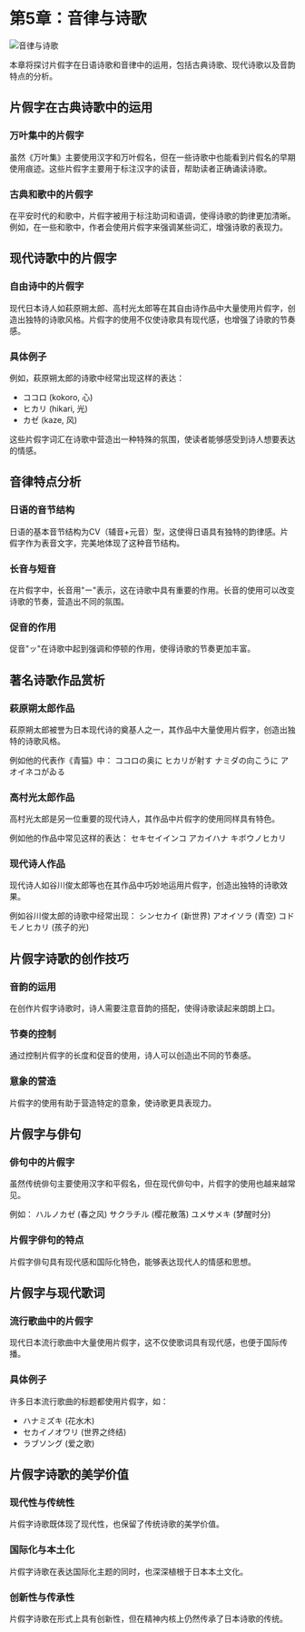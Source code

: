 # 第5章：音律与诗歌

![音律与诗歌](/user-illustrations/chapter_05.svg)

本章将探讨片假字在日语诗歌和音律中的运用，包括古典诗歌、现代诗歌以及音韵特点的分析。

## 片假字在古典诗歌中的运用

### 万叶集中的片假字
虽然《万叶集》主要使用汉字和万叶假名，但在一些诗歌中也能看到片假名的早期使用痕迹。这些片假字主要用于标注汉字的读音，帮助读者正确诵读诗歌。

### 古典和歌中的片假字
在平安时代的和歌中，片假字被用于标注助词和语调，使得诗歌的韵律更加清晰。例如，在一些和歌中，作者会使用片假字来强调某些词汇，增强诗歌的表现力。

## 现代诗歌中的片假字

### 自由诗中的片假字
现代日本诗人如萩原朔太郎、高村光太郎等在其自由诗作品中大量使用片假字，创造出独特的诗歌风格。片假字的使用不仅使诗歌具有现代感，也增强了诗歌的节奏感。

### 具体例子
例如，萩原朔太郎的诗歌中经常出现这样的表达：
- ココロ (kokoro, 心)
- ヒカリ (hikari, 光)
- カゼ (kaze, 风)

这些片假字词汇在诗歌中营造出一种特殊的氛围，使读者能够感受到诗人想要表达的情感。

## 音律特点分析

### 日语的音节结构
日语的基本音节结构为CV（辅音+元音）型，这使得日语具有独特的韵律感。片假字作为表音文字，完美地体现了这种音节结构。

### 长音与短音
在片假字中，长音用"ー"表示，这在诗歌中具有重要的作用。长音的使用可以改变诗歌的节奏，营造出不同的氛围。

### 促音的作用
促音"ッ"在诗歌中起到强调和停顿的作用，使得诗歌的节奏更加丰富。

## 著名诗歌作品赏析

### 萩原朔太郎作品
萩原朔太郎被誉为日本现代诗的奠基人之一，其作品中大量使用片假字，创造出独特的诗歌风格。

例如他的代表作《青猫》中：
ココロの奥に
ヒカリが射す
ナミダの向こうに
アオイネコがゐる

### 高村光太郎作品
高村光太郎是另一位重要的现代诗人，其作品中片假字的使用同样具有特色。

例如他的作品中常见这样的表达：
セキセイインコ
アカイハナ
キボウノヒカリ

### 现代诗人作品
现代诗人如谷川俊太郎等也在其作品中巧妙地运用片假字，创造出独特的诗歌效果。

例如谷川俊太郎的诗歌中经常出现：
シンセカイ (新世界)
アオイソラ (青空)
コドモノヒカリ (孩子的光)

## 片假字诗歌的创作技巧

### 音韵的运用
在创作片假字诗歌时，诗人需要注意音韵的搭配，使得诗歌读起来朗朗上口。

### 节奏的控制
通过控制片假字的长度和促音的使用，诗人可以创造出不同的节奏感。

### 意象的营造
片假字的使用有助于营造特定的意象，使诗歌更具表现力。

## 片假字与俳句

### 俳句中的片假字
虽然传统俳句主要使用汉字和平假名，但在现代俳句中，片假字的使用也越来越常见。

例如：
ハルノカゼ (春之风)
サクラチル (樱花散落)
ユメサメキ (梦醒时分)

### 片假字俳句的特点
片假字俳句具有现代感和国际化特色，能够表达现代人的情感和思想。

## 片假字与现代歌词

### 流行歌曲中的片假字
现代日本流行歌曲中大量使用片假字，这不仅使歌词具有现代感，也便于国际传播。

### 具体例子
许多日本流行歌曲的标题都使用片假字，如：
- ハナミズキ (花水木)
- セカイノオワリ (世界之终结)
- ラブソング (爱之歌)

## 片假字诗歌的美学价值

### 现代性与传统性
片假字诗歌既体现了现代性，也保留了传统诗歌的美学价值。

### 国际化与本土化
片假字诗歌在表达国际化主题的同时，也深深植根于日本本土文化。

### 创新性与传承性
片假字诗歌在形式上具有创新性，但在精神内核上仍然传承了日本诗歌的传统。